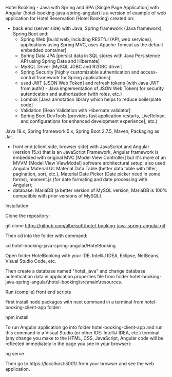 Hotel Booking - Java with Spring and SPA [Single Page Application] with Angular (hotel-booking-java-spring-angular) is a version of example of web application for Hotel Reservation (Hotel Booking) created on:
- back end (server side) with Java, Spring framework (Java framework), Spring Boot and:
	* Spring Web [build web, including RESTful (API, web services), applications using Spring MVC, uses Apache Tomcat as the default embedded container] 
	* Spring Data JPA [persist data in SQL stores with Java Persistence API using Spring Data and Hibernate]
	* MySQL Driver [MySQL JDBC and R2DBC driver]
	* Spring Security [highly customizable authentication and access-control framework for Spring applications]
	* used JWT [JSON Web Token] and refresh tokens (with Java JWT from auth0 - Java implementation of JSON Web Token) for security autentication and authorization (with roles, etc.)
	* Lombok [Java annotation library which helps to reduce boilerplate code]
	* Validation [Bean Validation with Hibernate validator]
	* Spring Boot DevTools [provides fast application restarts, LiveReload, and configurations for enhanced development experience], etc.)

Java 19.x, Spring framework 5.x, Spring Boot 2.7.5, Maven, Packaging as Jar.

- front end (client side, browser side) with JavaScript and Angular (version 15.x) that is an JavaScript Framework, Angular framework is embedded with original MVC [Model View Controller] but it's more of an MVVM [Model View ViewModel] software architectural setup; also used Angular Material UI: Material Data Table (better data table with filter, pagination, sort, etc.), Material Date Picker (Date picker need in some forms), moment.js (for date formating and date processing with Angular);
- database: MariaDB (a better version of MySQL version, MariaDB is 100% compatible with prior versions of MySQL). 

Installation

Clone the repository:

git clone https://github.com/albeisoft/hotel-booking-java-spring-angular.git

Then cd into the folder with command:

cd hotel-booking-java-spring-angular/HotelBooking

Open folder HotelBooking with your IDE: IntelliJ IDEA, Eclipse, NetBeans, Visual Studio Code, etc. 

Then create a database named "hotel_java" and change database autentication data in application.properties file from folder hotel-booking-java-spring-angular\hotel-booking\src\main\resources.

Run (compile) front end scripts

First install node packages with next command in a terminal from hotel-booking-client-app folder:

npm install

To run Angular application go into folder hotel-booking-client-app and run this command in a Visual Studio (or other IDE: IntelliJ IDEA, etc.) terminal (any change you make to the HTML, CSS, JavaScript, Angular code will be reflected immediately in the page you see in your browser):

ng serve

Then go to https://localhost:5001/ from your browser and see the web application.
